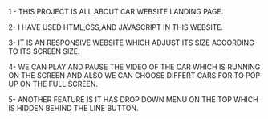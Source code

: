 1 - THIS PROJECT IS ALL ABOUT CAR WEBSITE LANDING PAGE.

2- I HAVE USED HTML,CSS,AND JAVASCRIPT IN THIS WEBSITE.

3- IT IS AN RESPONSIVE WEBSITE WHICH ADJUST ITS SIZE ACCORDING TO ITS SCREEN SIZE.

4- WE CAN PLAY AND PAUSE THE VIDEO OF THE CAR WHICH IS RUNNING ON THE SCREEN AND ALSO WE CAN CHOOSE DIFFERT CARS FOR TO POP UP ON THE FULL SCREEN.

5- ANOTHER FEATURE IS IT HAS DROP DOWN MENU ON THE TOP WHICH IS HIDDEN BEHIND THE LINE BUTTON.
